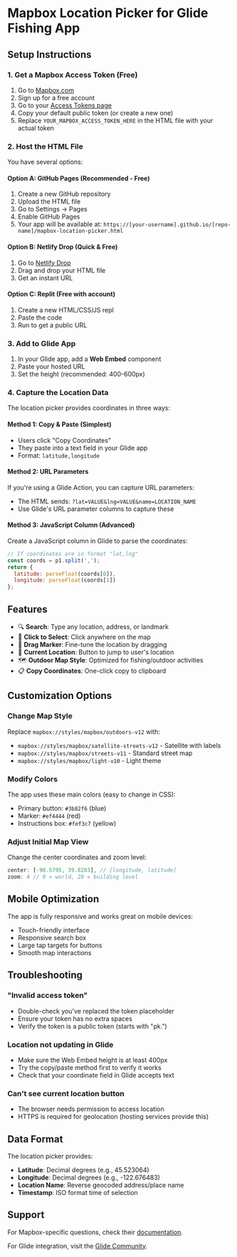 # Mapbox Location Picker for Glide Fishing App

## Setup Instructions

### 1. Get a Mapbox Access Token (Free)
1. Go to [Mapbox.com](https://account.mapbox.com/auth/signup/)
2. Sign up for a free account
3. Go to your [Access Tokens page](https://account.mapbox.com/access-tokens/)
4. Copy your default public token (or create a new one)
5. Replace `YOUR_MAPBOX_ACCESS_TOKEN_HERE` in the HTML file with your actual token

### 2. Host the HTML File
You have several options:

#### Option A: GitHub Pages (Recommended - Free)
1. Create a new GitHub repository
2. Upload the HTML file
3. Go to Settings → Pages
4. Enable GitHub Pages
5. Your app will be available at: `https://[your-username].github.io/[repo-name]/mapbox-location-picker.html`

#### Option B: Netlify Drop (Quick & Free)
1. Go to [Netlify Drop](https://app.netlify.com/drop)
2. Drag and drop your HTML file
3. Get an instant URL

#### Option C: Replit (Free with account)
1. Create a new HTML/CSS/JS repl
2. Paste the code
3. Run to get a public URL

### 3. Add to Glide App

1. In your Glide app, add a **Web Embed** component
2. Paste your hosted URL
3. Set the height (recommended: 400-600px)

### 4. Capture the Location Data

The location picker provides coordinates in three ways:

#### Method 1: Copy & Paste (Simplest)
- Users click "Copy Coordinates" 
- They paste into a text field in your Glide app
- Format: `latitude,longitude`

#### Method 2: URL Parameters
If you're using a Glide Action, you can capture URL parameters:
- The HTML sends: `?lat=VALUE&lng=VALUE&name=LOCATION_NAME`
- Use Glide's URL parameter columns to capture these

#### Method 3: JavaScript Column (Advanced)
Create a JavaScript column in Glide to parse the coordinates:
```javascript
// If coordinates are in format "lat,lng"
const coords = p1.split(',');
return {
  latitude: parseFloat(coords[0]),
  longitude: parseFloat(coords[1])
};
```

## Features

- 🔍 **Search**: Type any location, address, or landmark
- 📍 **Click to Select**: Click anywhere on the map
- 🎯 **Drag Marker**: Fine-tune the location by dragging
- 📱 **Current Location**: Button to jump to user's location
- 🗺️ **Outdoor Map Style**: Optimized for fishing/outdoor activities
- 📋 **Copy Coordinates**: One-click copy to clipboard

## Customization Options

### Change Map Style
Replace `mapbox://styles/mapbox/outdoors-v12` with:
- `mapbox://styles/mapbox/satellite-streets-v12` - Satellite with labels
- `mapbox://styles/mapbox/streets-v11` - Standard street map
- `mapbox://styles/mapbox/light-v10` - Light theme

### Modify Colors
The app uses these main colors (easy to change in CSS):
- Primary button: `#3b82f6` (blue)
- Marker: `#ef4444` (red)
- Instructions box: `#fef3c7` (yellow)

### Adjust Initial Map View
Change the center coordinates and zoom level:
```javascript
center: [-98.5795, 39.8283], // [longitude, latitude]
zoom: 4 // 0 = world, 20 = building level
```

## Mobile Optimization

The app is fully responsive and works great on mobile devices:
- Touch-friendly interface
- Responsive search box
- Large tap targets for buttons
- Smooth map interactions

## Troubleshooting

### "Invalid access token"
- Double-check you've replaced the token placeholder
- Ensure your token has no extra spaces
- Verify the token is a public token (starts with "pk.")

### Location not updating in Glide
- Make sure the Web Embed height is at least 400px
- Try the copy/paste method first to verify it works
- Check that your coordinate field in Glide accepts text

### Can't see current location button
- The browser needs permission to access location
- HTTPS is required for geolocation (hosting services provide this)

## Data Format

The location picker provides:
- **Latitude**: Decimal degrees (e.g., 45.523064)
- **Longitude**: Decimal degrees (e.g., -122.676483)
- **Location Name**: Reverse geocoded address/place name
- **Timestamp**: ISO format time of selection

## Support

For Mapbox-specific questions, check their [documentation](https://docs.mapbox.com/mapbox-gl-js/guides/).

For Glide integration, visit the [Glide Community](https://community.glideapps.com/).

